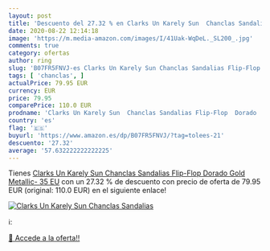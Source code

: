 ```yaml
---
layout: post
title: 'Descuento del 27.32 % en Clarks Un Karely Sun  Chanclas Sandalias'
date: 2020-08-22 12:14:18
image: 'https://m.media-amazon.com/images/I/41Uak-WqDeL._SL200_.jpg'
comments: true
category: ofertas
author: ring
slug: 'B07FR5FNVJ-es Clarks Un Karely Sun Chanclas Sandalias Flip-Flop Dorado...'
tags: [ 'chanclas', ]
actualPrice: 79.95 EUR
currency: EUR
price: 79.95
comparePrice: 110.0 EUR
prodname: 'Clarks Un Karely Sun  Chanclas Sandalias Flip-Flop  Dorado  Gold Metallic-   35 EU'
country: 'es'
flag: '🇪🇸'
buyurl: 'https://www.amazon.es/dp/B07FR5FNVJ/?tag=tolees-21'
descuento: '27.32'
average: '57.632222222222225'
---
```


Tienes [Clarks Un Karely Sun  Chanclas Sandalias Flip-Flop  Dorado  Gold Metallic-   35 EU](https://www.amazon.es/dp/B07FR5FNVJ/?tag=tolees-21) con un 27.32 % de descuento con precio de oferta de 79.95 EUR (original: 110.0 EUR) en el siguiente enlace!

[![Clarks Un Karely Sun  Chanclas Sandalias](https://m.media-amazon.com/images/I/41Uak-WqDeL._SL200_.jpg)](https://www.amazon.es/dp/B07FR5FNVJ/?tag=tolees-21)

ℹ️:


[🛒 Accede a la oferta!!](https://www.amazon.es/dp/B07FR5FNVJ/?tag=tolees-21)
